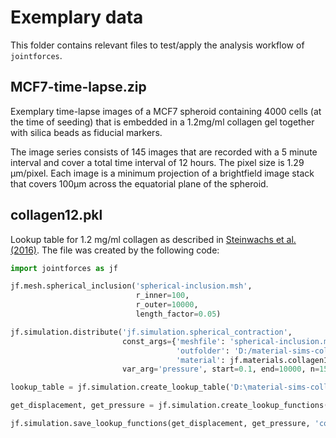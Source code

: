 # Exemplary data

This folder contains relevant files to test/apply the analysis workflow of `jointforces`.

## MCF7-time-lapse.zip

Exemplary time-lapse images of a MCF7 spheroid containing 4000 cells (at the time of seeding) that is embedded in a 1.2mg/ml collagen gel together with silica beads as fiducial markers.

The image series consists of 145 images that are recorded with a 5 minute interval and cover a total time interval of 12 hours. The pixel size is 1.29 µm/pixel. Each image is a minimum projection of a brightfield image stack that covers 100µm across the equatorial plane of the spheroid.

## collagen12.pkl

Lookup table for 1.2 mg/ml collagen as described in [Steinwachs et al. (2016)](https://www.nature.com/articles/nmeth.3685). The file was created by the following code:

```python
import jointforces as jf

jf.mesh.spherical_inclusion('spherical-inclusion.msh',
                            r_inner=100,
                            r_outer=10000,
                            length_factor=0.05)

jf.simulation.distribute('jf.simulation.spherical_contraction',
                         const_args={'meshfile': 'spherical-inclusion.msh',
                                     'outfolder': 'D:/material-sims-collagen12',
                                     'material': jf.materials.collagen12},
                         var_arg='pressure', start=0.1, end=10000, n=150, log_scaling=True, n_cores=3)

lookup_table = jf.simulation.create_lookup_table('D:\material-sims-collagen12', x0=1, x1=50, n=100)

get_displacement, get_pressure = jf.simulation.create_lookup_functions(lookup_table)

jf.simulation.save_lookup_functions(get_displacement, get_pressure, 'collagen12.pkl')
```

